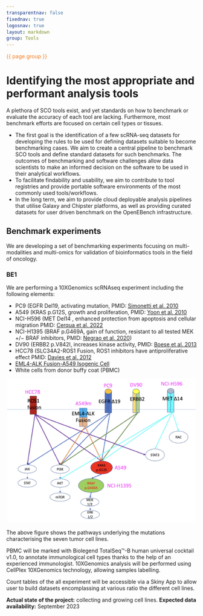 ```yaml
---
transparentnav: false
fixednav: true
logosnav: true
layout: markdown
group: Tools
---
```

<p style="color: #f47d21">{{ page.group }}</p>

# Identifying the most appropriate and performant analysis tools

A plethora of SCO tools exist, and yet standards on how to benchmark or evaluate the accuracy of each tool are lacking. Furthermore, most benchmark efforts are focused on certain cell types or tissues.

- The first goal is the identification of a few scRNA-seq datasets for developing the rules to be used for defining datasets suitable to become benchmarking cases. We aim to create a central pipeline to benchmark SCO tools and define standard datasets for such benchmarks. The outcomes of benchmarking and software challenges allow data scientists to make an informed decision on the software to be used in their analytical workflows.
- To facilitate findability and usability, we aim to contribute to tool registries and provide portable software environments of the most commonly used tools/workflows.
- In the long term, we aim to provide cloud deployable analysis pipelines that utilise Galaxy and Chipster platforms, as well as providing curated datasets for user driven benchmark on the OpenEBench infrastructure.


## Benchmark experiments

We are developing a set of benchmarking experiments focusing on multi-modalities and multi-omics for validation of bioinformatics tools in the field of oncology.


### BE1

We are performing a 10XGenomics scRNAseq experiment including the following elements:

-  PC9 (EGFR Del19, activating mutation, PMID: [Simonetti et al. 2010](https://pubmed.ncbi.nlm.nih.gov/21167064/) 
-  A549 (KRAS p.G12S, growth and proliferation,  PMID: [Yoon et al. 2010](https://pubmed.ncbi.nlm.nih.gov/20358631/) 
-  NCI-H596 (MET Del14 , enhanced protection from apoptosis and cellular migration PMID: [Cerqua et al. 2022](https://pubmed.ncbi.nlm.nih.gov/35636967/) 
-  NCI-H1395 (BRAF p.G469A, gain of function, resistant to all tested MEK +/− BRAF inhibitors, PMID: [Negrao et al. 2020](https://pubmed.ncbi.nlm.nih.gov/32540409/)) 
-  DV90 (ERBB2 p.V842I, increases kinase activity, PMID: [Boese et al. 2013](https://pubmed.ncbi.nlm.nih.gov/23220880/) 
-  HCC78 (SLC34A2-ROS1 Fusion, ROS1 inhibitors have antiproliferative effect PMID: [Davies et al. 2012](https://pubmed.ncbi.nlm.nih.gov/22919003/) 
-  [EML4-ALK Fusion-A549 Isogenic Cell](https://www.nature.com/articles/d42473-019-00011-z) 
-  White cells from donor buffy coat (PBMC)

<p align="center">
  <img border="0" src="../../images/fig1_tools_BE1.jpg" width="500px">
<p>

The above figure shows the pathways underlying the mutations characterising the seven tumor cell lines.

PBMC will be marked with Biolegend TotalSeq™-B human universal cocktail v1.0, to annotate immunological cell types thanks to the help of an experienced immunologist. 
10XGenomics analysis will be performed using CellPlex 10XGenomics technology, allowing samples labelling.

Count tables of the all experiment will be accessible via a Skiny App to allow user to build datasets encomplassing at various ratio the different cell lines.
  
**Actual state of the project:** collecting and growing cell lines. 
**Expected data availability:** September 2023






